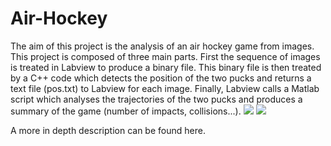 # Air-Hockey
The aim of this project is the analysis of an air hockey game from images. This project is composed of three main parts. First the sequence of images is treated in Labview to produce a binary file. This binary file is then treated by a C++ code which detects the position of the two pucks and returns a text file (pos.txt) to Labview for each image. Finally, Labview calls a Matlab script which analyses the trajectories of the two pucks and produces a summary of the game (number of impacts, collisions...).
[![](https://imgur.com/a/qVv18TX.jpeg)](https://www.youtube.com/watch?v=eeM2Rdbufco)
[![](https://imgur.com/biAiR9L.png)](https://www.youtube.com/watch?v=eeM2Rdbufco)


A more  in depth description can be found here.
